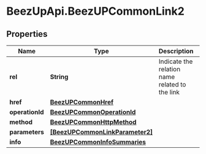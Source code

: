 # BeezUpApi.BeezUPCommonLink2

## Properties
Name | Type | Description | Notes
------------ | ------------- | ------------- | -------------
**rel** | **String** | Indicate the relation name related to the link | 
**href** | [**BeezUPCommonHref**](BeezUPCommonHref.md) |  | [optional] 
**operationId** | [**BeezUPCommonOperationId**](BeezUPCommonOperationId.md) |  | [optional] 
**method** | [**BeezUPCommonHttpMethod**](BeezUPCommonHttpMethod.md) |  | [optional] 
**parameters** | [**[BeezUPCommonLinkParameter2]**](BeezUPCommonLinkParameter2.md) |  | [optional] 
**info** | [**BeezUPCommonInfoSummaries**](BeezUPCommonInfoSummaries.md) |  | [optional] 


